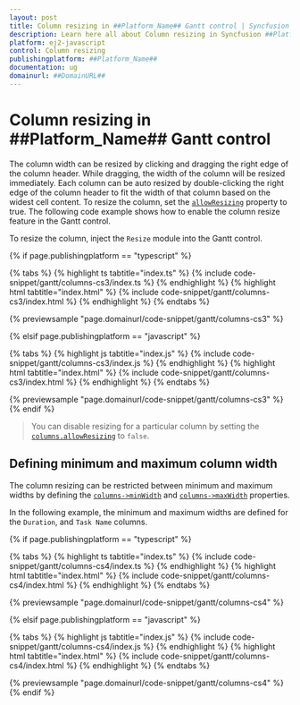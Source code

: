 ```yaml
---
layout: post
title: Column resizing in ##Platform_Name## Gantt control | Syncfusion
description: Learn here all about Column resizing in Syncfusion ##Platform_Name## Gantt control of Syncfusion Essential JS 2 and more.
platform: ej2-javascript
control: Column resizing 
publishingplatform: ##Platform_Name##
documentation: ug
domainurl: ##DomainURL##
---
```


# Column resizing in ##Platform_Name## Gantt control

The column width can be resized by clicking and dragging the right edge of the column header. While dragging, the width of the column will be resized immediately. Each column can be auto resized by double-clicking the right edge of the column header to fit the width of that column based on the widest cell content. To resize the column, set the [`allowResizing`](../../api/gantt/#allowresizing) property to true. The following code example shows how to enable the column resize feature in the Gantt control.

To resize the column, inject the `Resize` module into the Gantt control.

{% if page.publishingplatform == "typescript" %}

 {% tabs %}
{% highlight ts tabtitle="index.ts" %}
{% include code-snippet/gantt/columns-cs3/index.ts %}
{% endhighlight %}
{% highlight html tabtitle="index.html" %}
{% include code-snippet/gantt/columns-cs3/index.html %}
{% endhighlight %}
{% endtabs %}
        
{% previewsample "page.domainurl/code-snippet/gantt/columns-cs3" %}

{% elsif page.publishingplatform == "javascript" %}

{% tabs %}
{% highlight js tabtitle="index.js" %}
{% include code-snippet/gantt/columns-cs3/index.js %}
{% endhighlight %}
{% highlight html tabtitle="index.html" %}
{% include code-snippet/gantt/columns-cs3/index.html %}
{% endhighlight %}
{% endtabs %}

{% previewsample "page.domainurl/code-snippet/gantt/columns-cs3" %}
{% endif %}

> You can disable resizing for a particular column by setting the [`columns.allowResizing`](../../api/gantt/column/#allowresizing) to `false`.

## Defining minimum and maximum column width

The column resizing can be restricted between minimum and maximum widths by defining the [`columns->minWidth`](../../api/gantt/column/#minwidth) and [`columns->maxWidth`](../../api/gantt/column/#maxwidth) properties.

In the following example, the minimum and maximum widths are defined for the `Duration`, and `Task Name` columns.

{% if page.publishingplatform == "typescript" %}

 {% tabs %}
{% highlight ts tabtitle="index.ts" %}
{% include code-snippet/gantt/columns-cs4/index.ts %}
{% endhighlight %}
{% highlight html tabtitle="index.html" %}
{% include code-snippet/gantt/columns-cs4/index.html %}
{% endhighlight %}
{% endtabs %}
        
{% previewsample "page.domainurl/code-snippet/gantt/columns-cs4" %}

{% elsif page.publishingplatform == "javascript" %}

{% tabs %}
{% highlight js tabtitle="index.js" %}
{% include code-snippet/gantt/columns-cs4/index.js %}
{% endhighlight %}
{% highlight html tabtitle="index.html" %}
{% include code-snippet/gantt/columns-cs4/index.html %}
{% endhighlight %}
{% endtabs %}

{% previewsample "page.domainurl/code-snippet/gantt/columns-cs4" %}
{% endif %}